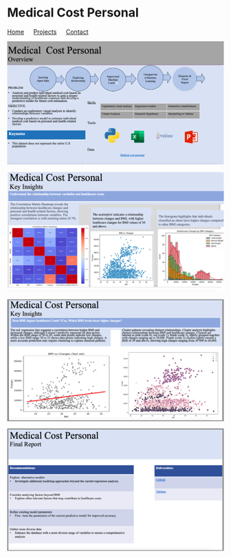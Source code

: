 # Medical Cost Personal

[Home](./) &emsp; [Projects](./Projects.html) &emsp; [Contact](./Contact.html)

[![Analyzing Medical Cost Personal slide 1](assets/AnalyzingMedicalCostPersonal1.png)](assets/AnalyzingMedicalCostPersonal1.png)

[![Analyzing Medical Cost Personal slide 2](assets/AnalyzingMedicalCostPersonal2.png)](assets/AnalyzingMedicalCostPersonal2.png)

[![Analyzing Medical Cost Personal slide 3](assets/AnalyzingMedicalCostPersonal3.png)](assets/AnalyzingMedicalCostPersonal3.png)

[![Analyzing Medical Cost Personal slide 4](assets/AnalyzingMedicalCostPersonal4.png)](assets/AnalyzingMedicalCostPersonal4.png)

